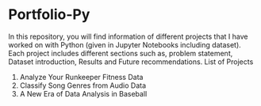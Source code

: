 # Portfolio-Py
In this repository, you will find information of different projects that I have worked on with Python (given in Jupyter Notebooks including dataset). 
Each project includes different sections such as, problem statement, Dataset introduction, Results and Future recommendations.
List of Projects
1. Analyze Your Runkeeper Fitness Data 
2. Classify Song Genres from Audio Data
3. A New Era of Data Analysis in Baseball
